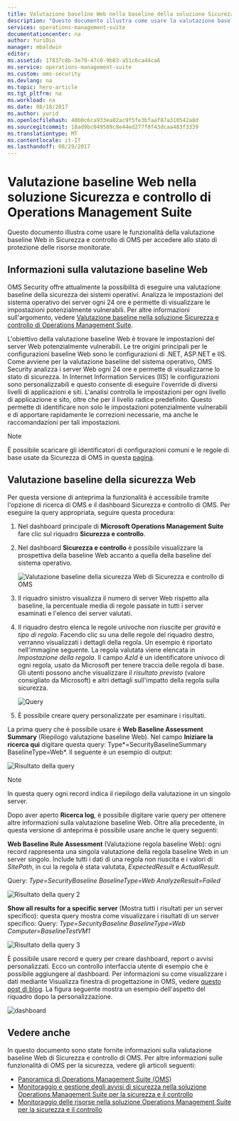 ```yaml
---
title: Valutazione baseline Web nella baseline della soluzione Sicurezza e controllo di Operations Management Suite | Microsoft Docs
description: "Questo documento illustra come usare la valutazione baseline Web nella soluzione Sicurezza e controllo di OMS per eseguire una valutazione baseline di tutti i server Web monitorati per finalità di conformità e sicurezza."
services: operations-management-suite
documentationcenter: na
author: YuriDio
manager: mbaldwin
editor: 
ms.assetid: 17837c8b-3e79-47c0-9b83-a51c6ca44ca6
ms.service: operations-management-suite
ms.custom: oms-security
ms.devlang: na
ms.topic: hero-article
ms.tgt_pltfrm: na
ms.workload: na
ms.date: 08/18/2017
ms.author: yurid
ms.openlocfilehash: 40b0c6ca933ea02ac9f5fe3bfaaf87a310542a8d
ms.sourcegitcommit: 18ad9bc049589c8e44ed277f8f43dcaa483f3339
ms.translationtype: MT
ms.contentlocale: it-IT
ms.lasthandoff: 08/29/2017
---
```

# <a name="web-baseline-assessment-in-operations-management-suite-security-and-audit-solution"></a>Valutazione baseline Web nella soluzione Sicurezza e controllo di Operations Management Suite
Questo documento illustra come usare le funzionalità della valutazione baseline Web in Sicurezza e controllo di OMS per accedere allo stato di protezione delle risorse monitorate.

## <a name="what-is-web-baseline-assessment"></a>Informazioni sulla valutazione baseline Web
OMS Security offre attualmente la possibilità di eseguire una valutazione baseline della sicurezza dei sistemi operativi. Analizza le impostazioni del sistema operativo dei server ogni 24 ore e permette di visualizzare le impostazioni potenzialmente vulnerabili. Per altre informazioni sull'argomento, vedere [Valutazione baseline nella soluzione Sicurezza e controllo di Operations Management Suite](https://docs.microsoft.com/azure/operations-management-suite/oms-security-baseline).

L'obiettivo della valutazione baseline Web è trovare le impostazioni del server Web potenzialmente vulnerabili. Le tre origini principali per le configurazioni baseline Web sono le configurazioni di .NET, ASP.NET e IIS.  Come avviene per la valutazione baseline del sistema operativo, OMS Security analizza i server Web ogni 24 ore e permette di visualizzarne lo stato di sicurezza.  In Internet Information Services (IIS) le configurazioni sono personalizzabili e questo consente di eseguire l'override di diversi livelli di applicazioni e siti. L'analisi controlla le impostazioni per ogni livello di applicazione e sito, oltre che per il livello radice predefinito. Questo permette di identificare non solo le impostazioni potenzialmente vulnerabili e di apportare rapidamente le correzioni necessarie, ma anche le raccomandazioni per tali impostazioni.

>[!NOTE] 
>È possibile scaricare gli identificatori di configurazioni comuni e le regole di base usate da Sicurezza di OMS in questa [pagina](https://gallery.technet.microsoft.com/Azure-Security-Center-a789e335?redir=0).


## <a name="web-security-baseline-assessment"></a>Valutazione baseline della sicurezza Web

Per questa versione di anteprima la funzionalità è accessibile tramite l'opzione di ricerca di OMS e il dashboard Sicurezza e controllo di OMS. Per eseguire la query appropriata, seguire questa procedura:

1. Nel dashboard principale di **Microsoft Operations Management Suite** fare clic sul riquadro **Sicurezza e controllo**.
2. Nel dashboard **Sicurezza e controllo** è possibile visualizzare la prospettiva della baseline Web accanto a quella della baseline del sistema operativo.
   
    ![Valutazione baseline della sicurezza Web di Sicurezza e controllo di OMS](./media/oms-security-web-baseline/oms-security-web-baseline-fig5.png)

3. Il riquadro sinistro visualizza il numero di server Web rispetto alla baseline, la percentuale media di regole passate in tutti i server esaminati e l'elenco dei server valutati.
4. Il riquadro destro elenca le regole univoche non riuscite per *gravità* e *tipo di regola*. Facendo clic su una delle regole del riquadro destro, verranno visualizzati i dettagli della regola. Un esempio è riportato nell'immagine seguente. La regola valutata viene elencata in *Impostazione della regola*. Il campo *AzId* è un identificatore univoco di ogni regola, usato da Microsoft per tenere traccia delle regola di base. Gli utenti possono anche visualizzare il *risultato previsto* (valore consigliato da Microsoft) e altri dettagli sull'impatto della regola sulla sicurezza.
    
    ![Query](./media/oms-security-web-baseline/oms-security-web-baseline-fig6.png)

5. È possibile creare query personalizzate per esaminare i risultati. 

La prima query che è possibile usare è **Web Baseline Assessment Summary** (Riepilogo valutazione baseline Web). Nel campo **Iniziare la ricerca qui** digitare questa query: Type*=SecurityBaselineSummary BaselineType=Web*. Il seguente è un esempio di output:

![Risultato della query](./media/oms-security-web-baseline/oms-security-web-baseline-fig7.png)

>[!NOTE] 
>In questa query ogni record indica il riepilogo della valutazione in un singolo server.

Dopo aver aperto **Ricerca log**, è possibile digitare varie query per ottenere altre informazioni sulla valutazione baseline Web. Oltre alla precedente, in questa versione di anteprima è possibile usare anche le query seguenti:

**Web Baseline Rule Assessment** (Valutazione regola baseline Web): ogni record rappresenta una singola valutazione della regola baseline Web in un server singolo. Include tutti i dati di una regola non riuscita e i valori di *SitePath*, in cui la regola è stata valutata, *ExpectedResult* e *ActualResult*.

Query: *Type=SecurityBaseline BaselineType=Web AnalyzeResult=Failed*

![Risultato della query 2](./media/oms-security-web-baseline/oms-security-web-baseline-fig8.png)

**Show all results for a specific server** (Mostra tutti i risultati per un server specifico): questa query mostra come visualizzare i risultati di un server specifico: Query: *Type=SecurityBaseline BaselineType=Web Computer=BaselineTestVM1*

![Risultato della query 3](./media/oms-security-web-baseline/oms-security-web-baseline-fig3.png)

È possibile usare record e query per creare dashboard, report o avvisi personalizzati. Ecco un controllo interfaccia utente di esempio che è possibile aggiungere al dashboard. Per informazioni su come visualizzare i dati mediante Visualizza finestra di progettazione in OMS, vedere [questo post di blog](https://blogs.technet.microsoft.com/msoms/2016/06/30/oms-view-designer-visualize-your-data-your-way/). La figura seguente mostra un esempio dell'aspetto del riquadro dopo la personalizzazione.

![dashboard](./media/oms-security-web-baseline/oms-security-web-baseline-fig4.png)

## <a name="see-also"></a>Vedere anche
In questo documento sono state fornite informazioni sulla valutazione baseline Web di Sicurezza e controllo di OMS. Per altre informazioni sulle funzionalità di OMS per la sicurezza, vedere gli articoli seguenti:

* [Panoramica di Operations Management Suite (OMS)](operations-management-suite-overview.md)
* [Monitoraggio e gestione degli avvisi di sicurezza nella soluzione Operations Management Suite per la sicurezza e il controllo](oms-security-responding-alerts.md)
* [Monitoraggio delle risorse nella soluzione Operations Management Suite per la sicurezza e il controllo](oms-security-monitoring-resources.md)

